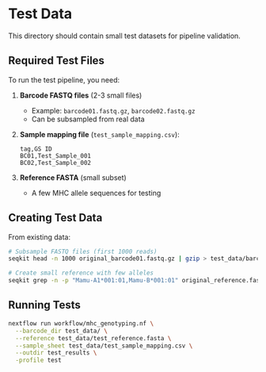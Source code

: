 # Test Data

This directory should contain small test datasets for pipeline validation.

## Required Test Files

To run the test pipeline, you need:

1. **Barcode FASTQ files** (2-3 small files)
   - Example: `barcode01.fastq.gz`, `barcode02.fastq.gz`
   - Can be subsampled from real data

2. **Sample mapping file** (`test_sample_mapping.csv`):
   ```csv
   tag,GS ID
   BC01,Test_Sample_001
   BC02,Test_Sample_002
   ```

3. **Reference FASTA** (small subset)
   - A few MHC allele sequences for testing

## Creating Test Data

From existing data:
```bash
# Subsample FASTQ files (first 1000 reads)
seqkit head -n 1000 original_barcode01.fastq.gz | gzip > test_data/barcode01.fastq.gz

# Create small reference with few alleles
seqkit grep -n -p "Mamu-A1*001:01,Mamu-B*001:01" original_reference.fasta > test_data/test_reference.fasta
```

## Running Tests

```bash
nextflow run workflow/mhc_genotyping.nf \
  --barcode_dir test_data/ \
  --reference test_data/test_reference.fasta \
  --sample_sheet test_data/test_sample_mapping.csv \
  --outdir test_results \
  -profile test
```